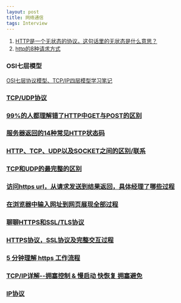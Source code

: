 ```yaml
---
layout: post
title: 网络通信
tags: Interview
---
```


1. [HTTP是一个无状态的协议。这句话里的无状态是什么意思？](https://www.zhihu.com/question/23202402)
2. [http的8种请求方式](http://blog.csdn.net/ahaaaaa/article/details/51063598)







### OSI七层模型
[OSI七层协议模型、TCP/IP四层模型学习笔记](http://www.cnblogs.com/Robin-YB/p/6668762.html)

### [TCP/UDP协议](https://baike.baidu.com/item/TCP%2FUDP%E5%8D%8F%E8%AE%AE/7719820?fr=aladdin)

### [99%的人都理解错了HTTP中GET与POST的区别](http://www.techweb.com.cn/network/system/2016-10-11/2407736.shtml)

### [服务器返回的14种常见HTTP状态码](http://blog.csdn.net/q1056843325/article/details/53147180)

### [HTTP、TCP、UDP以及SOCKET之间的区别/联系](http://www.cnblogs.com/jing99/p/6181488.html)

### [TCP和UDP的最完整的区别](http://blog.csdn.net/li_ning_/article/details/52117463)

### [访问https url，从请求发送到结果返回，具体经理了哪些过程](https://zhidao.baidu.com/question/1308088230357862419.html)

### [在浏览器中输入网址到网页展现全部过程](http://blog.csdn.net/xiangriikui/article/details/52207153)

### [聊聊HTTPS和SSL/TLS协议](http://www.techug.com/post/https-ssl-tls.html)

### [HTTPS协议，SSL协议及完整交互过程](http://blog.csdn.net/dfsaggsd/article/details/50910999)

### [5 分钟理解 https 工作流程](https://www.jianshu.com/p/a68ca86183d7)

### [TCP/IP详解--拥塞控制 & 慢启动 快恢复 拥塞避免](http://www.cnblogs.com/losbyday/p/5847041.html)

### [IP协议](http://blog.csdn.net/houdong/article/details/1505798)

